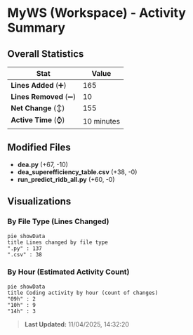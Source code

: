 # MyWS (Workspace) - Activity Summary 

## Overall Statistics

| Stat                   | Value                                                             |
| ---------------------- | ----------------------------------------------------------------- |
| **Lines Added** (➕)   | 165                                          |
| **Lines Removed** (➖) | 10                                        |
| **Net Change** (↕)    | 155                |
| **Active Time** (⌚)   | 10 minutes |


## Modified Files
- **dea.py** (+67, -10)
- **dea_superefficiency_table.csv** (+38, -0)
- **run_predict_ridb_all.py** (+60, -0)

## Visualizations

### By File Type (Lines Changed)

```mermaid
pie showData
title Lines changed by file type
".py" : 137
".csv" : 38
```

### By Hour (Estimated Activity Count)

```mermaid
pie showData
title Coding activity by hour (count of changes)
"09h" : 2
"10h" : 9
"14h" : 3
```


> **Last Updated:** 11/04/2025, 14:32:20